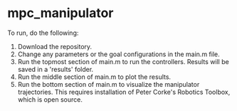 # mpc_manipulator

To run, do the following:

1. Download the repository.
2. Change any parameters or the goal configurations in the main.m file.
3. Run the topmost section of main.m to run the controllers. Results will be saved in a 'results' folder.
4. Run the middle section of main.m to plot the results.
5. Run the bottom section of main.m to visualize the manipulator trajectories. This requires installation of Peter Corke's Robotics Toolbox, which is open source.


